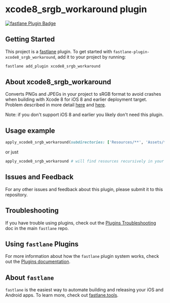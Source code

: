 # xcode8_srgb_workaround plugin

[![fastlane Plugin Badge](https://rawcdn.githack.com/fastlane/fastlane/master/fastlane/assets/plugin-badge.svg)](https://rubygems.org/gems/fastlane-plugin-xcode8_srgb_workaround)

## Getting Started

This project is a [fastlane](https://github.com/fastlane/fastlane) plugin. To get started with `fastlane-plugin-xcode8_srgb_workaround`, add it to your project by running:

```bash
fastlane add_plugin xcode8_srgb_workaround
```

## About xcode8_srgb_workaround

Converts PNGs and JPEGs in your project to sRGB format to avoid crashes when building with Xcode 8 for iOS 8 and earlier deployment target. Problem described in more detail [here](http://stackoverflow.com/questions/39404285/xcode-8-build-crash-on-ios-9-2-and-below) and [here](https://forums.developer.apple.com/thread/61643).

Note: if you don't support iOS 8 and earlier you likely don't need this plugin.

## Usage example

```ruby
apply_xcode8_srgb_workaround(subdirectories: ['Resources/**', 'Assets/**'])
```
or just
```ruby
apply_xcode8_srgb_workaround # will find resources recursively in your root directory
```

## Issues and Feedback

For any other issues and feedback about this plugin, please submit it to this repository.

## Troubleshooting

If you have trouble using plugins, check out the [Plugins Troubleshooting](https://github.com/fastlane/fastlane/blob/master/fastlane/docs/PluginsTroubleshooting.md) doc in the main `fastlane` repo.

## Using `fastlane` Plugins

For more information about how the `fastlane` plugin system works, check out the [Plugins documentation](https://github.com/fastlane/fastlane/blob/master/fastlane/docs/Plugins.md).

## About `fastlane`

`fastlane` is the easiest way to automate building and releasing your iOS and Android apps. To learn more, check out [fastlane.tools](https://fastlane.tools).
